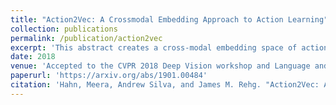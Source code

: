 ```yaml
---
title: "Action2Vec: A Crossmodal Embedding Approach to Action Learning"
collection: publications
permalink: /publication/action2vec
excerpt: 'This abstract creates a cross-modal embedding space of actions in videos and verbs.'
date: 2018
venue: 'Accepted to the CVPR 2018 Deep Vision workshop and Language and Vision workshop  and submitted to BMVC 2018. '
paperurl: 'https://arxiv.org/abs/1901.00484'
citation: 'Hahn, Meera, Andrew Silva, and James M. Rehg. "Action2Vec: A Crossmodal Embedding Approach to Action Learning." arXiv preprint arXiv:1901.00484 (2019).'
---
```

